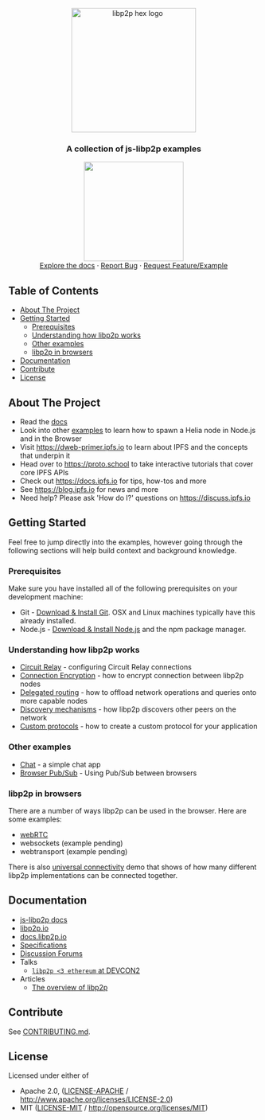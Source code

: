 <p align="center">
  <a href="https://libp2p.io">
    <img width="250" src="https://github.com/libp2p/js-libp2p/blob/main/img/libp2p.png?raw=true" alt="libp2p hex logo" />
  </a>
</p>

<h3 align="center">A collection of js-libp2p examples</h3>

<p align="center">
  <img src="https://raw.githubusercontent.com/jlord/forkngo/gh-pages/badges/cobalt.png" width="200">
  <br>
  <a href="https://github.com/libp2p/js-libp2p/tree/master/doc">Explore the docs</a>
  ·
  <a href="https://github.com/libp2p/js-libp2p-examples/issues">Report Bug</a>
  ·
  <a href="https://github.com/libp2p/js-libp2p-examples/issues">Request Feature/Example</a>
</p>

## Table of Contents

- [About The Project](#about-the-project)
- [Getting Started](#getting-started)
  - [Prerequisites](#prerequisites)
  - [Understanding how libp2p works](#understanding-how-libp2p-works)
  - [Other examples](#other-examples)
  - [libp2p in browsers](#libp2p-in-browsers)
- [Documentation](#documentation)
- [Contribute](#contribute)
- [License](#license)

## About The Project

- Read the [docs](https://ipfs.github.io/helia/modules/helia.html)
- Look into other [examples](https://github.com/libp2p/js-libp2p-examples) to learn how to spawn a Helia node in Node.js and in the Browser
- Visit https://dweb-primer.ipfs.io to learn about IPFS and the concepts that underpin it
- Head over to https://proto.school to take interactive tutorials that cover core IPFS APIs
- Check out https://docs.ipfs.io for tips, how-tos and more
- See https://blog.ipfs.io for news and more
- Need help? Please ask 'How do I?' questions on https://discuss.ipfs.io

## Getting Started

Feel free to jump directly into the examples, however going through the following sections will help build context and background knowledge.

### Prerequisites

Make sure you have installed all of the following prerequisites on your development machine:

- Git - [Download & Install Git](https://git-scm.com/downloads). OSX and Linux machines typically have this already installed.
- Node.js - [Download & Install Node.js](https://nodejs.org/en/download/) and the npm package manager.

### Understanding how libp2p works

- [Circuit Relay](https://github.com/libp2p/js-libp2p-example-circuit-relay) - configuring Circuit Relay connections
- [Connection Encryption](https://github.com/libp2p/js-libp2p-example-connection-encryption) - how to encrypt connection between libp2p nodes
- [Delegated routing](https://github.com/libp2p/js-libp2p-example-delegated-routing) - how to offload network operations and queries onto more capable nodes
- [Discovery mechanisms](https://github.com/libp2p/js-libp2p-example-discovery-mechanisms) - how libp2p discovers other peers on the network
- [Custom protocols](https://github.com/libp2p/js-libp2p-example-custom-protocols) - how to create a custom protocol for your application

### Other examples

- [Chat](https://github.com/libp2p/js-libp2p-example-chat) - a simple chat app
- [Browser Pub/Sub](https://github.com/libp2p/js-libp2p-example-browser-pubsub) - Using Pub/Sub between browsers

### libp2p in browsers

There are a number of ways libp2p can be used in the browser. Here are some examples:

- [webRTC](https://github.com/libp2p/js-libp2p-example-webrtc-private-to-private)
- websockets (example pending)
- webtransport (example pending)

There is also [universal connectivity](https://github.com/libp2p/universal-connectivity/tree/main) demo that shows of how many different libp2p implementations can be connected together.

## Documentation

- [js-libp2p docs](https://github.com/libp2p/js-libp2p/tree/main/doc)
- [libp2p.io](https://libp2p.io)
- [docs.libp2p.io](https://docs.libp2p.io)
- [Specifications](https://github.com/libp2p/specs)
- [Discussion Forums](https://github.com/libp2p/js-libp2p/discussions)
- Talks
  - [`libp2p <3 ethereum` at DEVCON2](https://archive.devcon.org/archive/watch/2/libp2p-devp2p-ipfs-and-ethereum-networking/)
- Articles
  - [The overview of libp2p](https://github.com/libp2p/libp2p#description)

## Contribute

See [CONTRIBUTING.md](https://github.com/libp2p/js-libp2p-examples/blob/main/CONTRIBUTING.md).

## License

Licensed under either of

- Apache 2.0, ([LICENSE-APACHE](https://github.com/libp2p/js-libp2p-examples/blob/main/LICENSE-APACHE) / <http://www.apache.org/licenses/LICENSE-2.0>)
- MIT ([LICENSE-MIT](https://github.com/libp2p/js-libp2p-examples/blob/main/LICENSE-MIT) / <http://opensource.org/licenses/MIT>)
